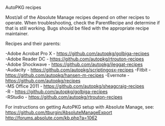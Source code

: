 AutoPKG recipes 

Most/all of the Absolute Manage recipes depend on other recipes to operate. When troubleshooting, check the <key>ParentRecipe</key> and determine if that is still working. Bugs should be filed with the appropriate recipe maintainer. 

Recipes and their parents:

-Adobe Acrobat Pro X - https://github.com/autopkg/golbiga-recipes  
-Adobe Reader DC - https://github.com/autopkg/rtrouton-recipes  
-Adobe Shockwave - https://github.com/autopkg/jleggat-recipes  
-Audacity - https://github.com/autopkg/scriptingosx-recipes 
-Fitbit - https://github.com/autopkg/hansen-m-recipes 
-Evernote - https://github.com/autopkg/recipes  
-MS Office 2011 - https://github.com/autopkg/sheagcraig-recipes  
-R - https://github.com/autopkg/golbiga-recipes  
-RStudio - https://github.com/autopkg/rtrouton-recipes  


For instructions on getting AutoPKG setup with Absolute Manage, see:
https://github.com/tburgin/AbsoluteManageExport  
http://forums.absolute.com/kb.php?a=1062